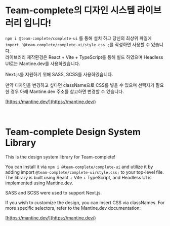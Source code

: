 # Team-complete의 디자인 시스템 라이브러리 입니다!

`npm i @team-complete/complete-ui` 를 통해 설치 하고 당신의 최상위 파일에 `import '@team-complete/complete-ui/style.css';`를 작성하면 사용할 수 있습니다.
<br />
라이브러리 제작환경은 React + Vite + TypeScript를 통해 빌드 하였으며 Headless UI로는 Mantine.dev를 사용하였습니다.

Next.js를 지원하기 위해 SASS, SCSS를 사용하였습니다.

만약 디자인을 변경하고 싶다면 className으로 CSS를 넣을 수 있으며 선택자가 필요한 경우 아래 Mantine.dev 주소를 참고하면 변경할 수 있습니다.

[https://mantine.dev/](https://mantine.dev/)

<br/>

# Team-complete Design System Library
This is the design system library for Team-complete!

You can install it via `npm i @team-complete/complete-ui` and utilize it by adding import `@team-complete/complete-ui/style.css;` to your top-level file.
<br />
The library is built using React + Vite + TypeScript, and Headless UI is implemented using Mantine.dev.

SASS and SCSS were used to support Next.js.

If you wish to customize the design, you can insert CSS via classNames. For more specific selectors, refer to the Mantine.dev documentation:

[https://mantine.dev/](https://mantine.dev/)
